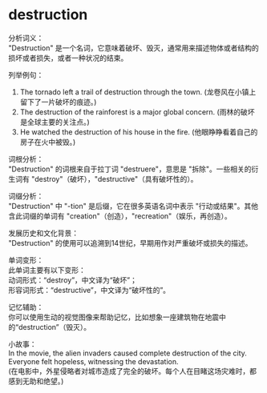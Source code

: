 # destruction

分析词义：  
"Destruction" 是一个名词，它意味着破坏、毁灭，通常用来描述物体或者结构的损坏或者损失，或者一种状况的结束。

  

列举例句：

  

1.  The tornado left a trail of destruction through the town. (龙卷风在小镇上留下了一片破坏的痕迹。)
2.  The destruction of the rainforest is a major global concern. (雨林的破坏是全球主要的关注点。)
3.  He watched the destruction of his house in the fire. (他眼睁睁看着自己的房子在火中被毁。)

  

词根分析：  
"Destruction" 的词根来自于拉丁词 "destruere"，意思是 "拆除"。一些相关的衍生词有 "destroy"（破坏），"destructive"（具有破坏性的）。

  

词缀分析：  
"Destruction" 中 "-tion" 是后缀，它在很多英语名词中表示 "行动或结果"。其他含此词缀的单词有 "creation"（创造），"recreation"（娱乐，再创造）。

  

发展历史和文化背景：  
"Destruction" 的使用可以追溯到14世纪，早期用作对严重破坏或损失的描述。

  

单词变形：  
此单词主要有以下变形：  
动词形式：“destroy”，中文译为“破坏”；  
形容词形式：“destructive”，中文译为“破坏性的”。

  

记忆辅助：  
你可以使用生动的视觉图像来帮助记忆，比如想象一座建筑物在地震中的“destruction”（毁灭）。

  

小故事：  
In the movie, the alien invaders caused complete destruction of the city. Everyone felt hopeless, witnessing the devastation.  
(在电影中，外星侵略者对城市造成了完全的破坏。每个人在目睹这场灾难时，都感到无助和绝望。)
